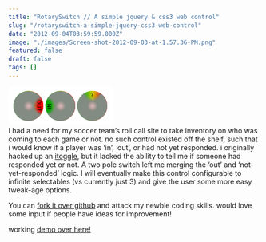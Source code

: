 ```yaml
---
title: "RotarySwitch // A simple jquery & css3 web control"
slug: "/rotaryswitch-a-simple-jquery-css3-web-control"
date: "2012-09-04T03:59:59.000Z"
image: "./images/Screen-shot-2012-09-03-at-1.57.36-PM.png"
featured: false
draft: false
tags: []
---
```


[![rotarySwitch](./images/Screen-shot-2012-09-03-at-1.57.36-PM.png "rotarySwitch")](./images/Screen-shot-2012-09-03-at-1.57.36-PM.png)  
 I had a need for my soccer team’s roll call site to take inventory on who was coming to each game or not. no such control existed off the shelf, such that i would know if a player was ‘in’, ‘out’, or had not yet responded. i originally hacked up an [itoggle](http://labs.engageinteractive.co.uk/itoggle/ "itoggle"), but it lacked the ability to tell me if someone had responded yet or not. A two pole switch left me merging the ‘out’ and ‘not-yet-responded’ logic. I will eventually make this control configurable to infinite selectables (vs currently just 3) and give the user some more easy tweak-age options.

You can [fork it over github](https://github.com/cdaringe/RotarySwitch "fork it over at github") and attack my newbie coding skills. would love some input if people have ideas for improvement!

working [demo over here!](http://static.cdaringe.com/archive/rotaryswitch/ "RotarySwitch Demo")
